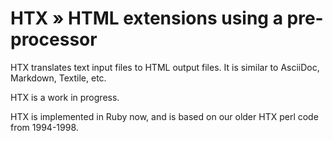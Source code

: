# HTX » HTML extensions using a pre-processor

HTX translates text input files to HTML output files. It is similar to AsciiDoc, Markdown, Textile, etc.

HTX is a work in progress.

HTX is implemented in Ruby now, and is based on our older HTX perl code from 1994-1998.
